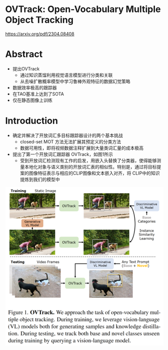 # OVTrack: Open-Vocabulary Multiple Object Tracking
https://arxiv.org/pdf/2304.08408
# Abstract
- 提出OVTrack
  - 通过知识蒸馏利用视觉语言模型进行分类和关联
  - 从去噪扩散概率模型中学习鲁棒外观特征的数据幻觉策略
- 数据效率极高的跟踪器
- 在TAO基准上达到了SOTA
- 仅在静态图像上训练

# Introduction
- 确定并解决了开放词汇多目标跟踪器设计的两个基本挑战
  - closed-set MOT 方法无法扩展其预定义的分类方法
  - 数据可用性，即将视频数据注释扩展到大量类词汇量的成本极高
- 提出了第一个开放词汇跟踪器 OVTrack，如图1所示
  - 受到开放词汇检测现有工作的启发，用嵌入头替换了分类器，使得能够测量本地化对象与语义类别的开放词汇表的相似性。特别是，通过将目标提案的图像特征表示与相应的CLIP图像和文本嵌入对齐，将 CLIP中的知识提炼到我们的模型中
<center><img src=../images/image-40.png style="zoom:50%"></center>